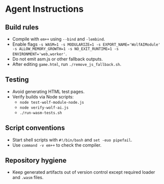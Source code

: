 # Agent Instructions

## Build rules
- Compile with `em++` using `--bind` and `-lembind`.
- Enable flags `-s WASM=1 -s MODULARIZE=1 -s EXPORT_NAME='WolfAIModule' -s ALLOW_MEMORY_GROWTH=1 -s NO_EXIT_RUNTIME=1 -s ENVIRONMENT='web,worker'`.
- Do not emit asm.js or other fallback outputs.
- After editing `game.html`, run `./remove_js_fallback.sh`.

## Testing
- Avoid generating HTML test pages.
- Verify builds via Node scripts:
  - `node test-wolf-module-node.js`
  - `node verify-wolf-ai.js`
  - `./run-wasm-tests.sh`

## Script conventions
- Start shell scripts with `#!/bin/bash` and `set -euo pipefail`.
- Use `command -v em++` to check the compiler.

## Repository hygiene
- Keep generated artifacts out of version control except required loader and `.wasm` files.
